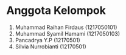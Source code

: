 # Anggota Kelompok
1. Muhammad Raihan Firdaus (1217050101)
2. Muhammad Syamil Hamami (1217050103)
3. Pancadrya Y.P (12170501)
4. Silvia Nurrobianti (12170501)
